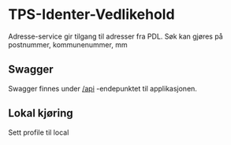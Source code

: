 # TPS-Identer-Vedlikehold
Adresse-service gir tilgang til adresser fra PDL. 
Søk kan gjøres på postnummer, kommunenummer, mm
 
## Swagger
Swagger finnes under [/api](https://testnav-adresse-service.dev.intern.nav.no/swagger) -endepunktet til applikasjonen.

## Lokal kjøring
Sett profile til local